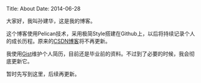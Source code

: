 Title: About
Date: 2014-06-28

大家好，我叫孙建华，这是我的博客。

这个博客使用Pelican技术，采用极简Style搭建在Github上，以后将持续记录个人的成长历程。原来的[CSDN博客](http://blog.csdn.net/huaxi1902)将不再更新。

我使用[Gist](https://gist.github.com/sunjianhua1990s)维护个人简历，目前还是毕业前的资料。不过到了必要的时候，我会彻底更新它。

暂时先写到这里，后续再更新。